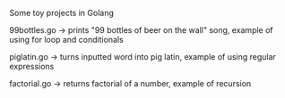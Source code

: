 Some toy projects in Golang

99bottles.go -> prints "99 bottles of beer on the wall" song, example of using for loop and conditionals

piglatin.go -> turns inputted word into pig latin, example of using regular expressions

factorial.go -> returns factorial of a number, example of recursion